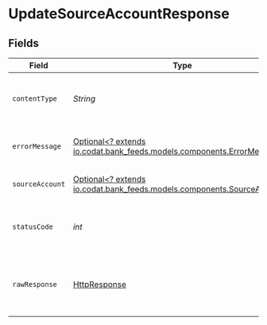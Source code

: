 # UpdateSourceAccountResponse


## Fields

| Field                                                                                                                                                                                                                | Type                                                                                                                                                                                                                 | Required                                                                                                                                                                                                             | Description                                                                                                                                                                                                          | Example                                                                                                                                                                                                              |
| -------------------------------------------------------------------------------------------------------------------------------------------------------------------------------------------------------------------- | -------------------------------------------------------------------------------------------------------------------------------------------------------------------------------------------------------------------- | -------------------------------------------------------------------------------------------------------------------------------------------------------------------------------------------------------------------- | -------------------------------------------------------------------------------------------------------------------------------------------------------------------------------------------------------------------- | -------------------------------------------------------------------------------------------------------------------------------------------------------------------------------------------------------------------- |
| `contentType`                                                                                                                                                                                                        | *String*                                                                                                                                                                                                             | :heavy_check_mark:                                                                                                                                                                                                   | HTTP response content type for this operation                                                                                                                                                                        |                                                                                                                                                                                                                      |
| `errorMessage`                                                                                                                                                                                                       | [Optional<? extends io.codat.bank_feeds.models.components.ErrorMessage>](../../models/components/ErrorMessage.md)                                                                                                    | :heavy_minus_sign:                                                                                                                                                                                                   | The request made is not valid.                                                                                                                                                                                       |                                                                                                                                                                                                                      |
| `sourceAccount`                                                                                                                                                                                                      | [Optional<? extends io.codat.bank_feeds.models.components.SourceAccount>](../../models/components/SourceAccount.md)                                                                                                  | :heavy_minus_sign:                                                                                                                                                                                                   | Success                                                                                                                                                                                                              | {"id":"acc-002","accountName":"account-081","sortCode":"123456","accountType":"Credit","accountNumber":"12345670","currency":"GBP","balance":99.99,"modifiedDate":"2023-01-09T14:14:14.1057478Z","status":"pending"} |
| `statusCode`                                                                                                                                                                                                         | *int*                                                                                                                                                                                                                | :heavy_check_mark:                                                                                                                                                                                                   | HTTP response status code for this operation                                                                                                                                                                         |                                                                                                                                                                                                                      |
| `rawResponse`                                                                                                                                                                                                        | [HttpResponse<InputStream>](https://docs.oracle.com/en/java/javase/11/docs/api/java.net.http/java/net/http/HttpResponse.html)                                                                                        | :heavy_check_mark:                                                                                                                                                                                                   | Raw HTTP response; suitable for custom response parsing                                                                                                                                                              |                                                                                                                                                                                                                      |